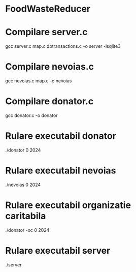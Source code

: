 # FoodWasteReducer

# Compilare server.c
gcc server.c map.c dbtransactions.c -o server -lsqlite3 

# Compilare nevoias.c
gcc nevoias.c map.c -o nevoias 

# Compilare donator.c
gcc donator.c -o donator 

# Rulare executabil donator
./donator 0 2024

# Rulare executabil nevoias
./nevoias 0 2024

# Rulare executabil organizatie caritabila
./donator -oc 0 2024

# Rulare executabil server
./server
